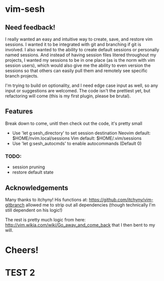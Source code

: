 # vim-sesh

## Need feedback!
I really wanted an easy and intuitive way to create, save, and restore vim sessions. I wanted it to be integrated with git and branching if git is involved. I also wanted to the ability to create default sessions or personally named sessions. And instead of having session files litered throughout my projects, I wanted my sessions to be in one place (as is the norm with vim session users), which would also give me the ability to even version the sessions so that others can easily pull them and remotely see specific branch projects. 

I'm trying to build on optionality, and I need edge case input as well, so any input or suggestions are welcomed. The code isn't the prettiest yet, but refactoring will come (this is my first plugin, please be brutal).

## Features
Break down to come, unitl then check out the code, it's pretty small
* Use 'let g:sesh_directory' to set session destination
  Neovim default: $HOME/nvim.local/sessions
  Vim default: $HOME/.vim/sessions
* Use 'let g:sesh_autocmds' to enable autocommands (Default 0)

### TODO:
* session pruning
* restore default state

## Acknowledgements 
Many thanks to itchyny!
His functions at: https://github.com/itchyny/vim-gitbranch allowed me to strip out all dependencies (though technically I'm still dependent on his logic!)

The rest is pretty much logic from here: http://vim.wikia.com/wiki/Go_away_and_come_back that I then bent to my will.

# Cheers!
# TEST 2
